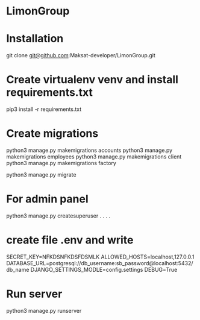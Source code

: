 # LimonGroup

# Installation 
git clone git@github.com:Maksat-developer/LimonGroup.git

# Create virtualenv venv and install requirements.txt
pip3 install -r requirements.txt

# Create migrations
python3 manage.py makemigrations accounts
python3 manage.py makemigrations employees
python3 manage.py makemigrations client
python3 manage.py makemigrations factory

python3 manage.py migrate

# For admin panel 
python3 manage.py createsuperuser
.
.
.
.

# create file .env and write 

SECRET_KEY=NFKDSNFKDSFDSMLK
ALLOWED_HOSTS=localhost,127.0.0.1
DATABASE_URL=postgresql://db_username:sb_password@localhost:5432/db_name
DJANGO_SETTINGS_MODLE=config.settings
DEBUG=True

# Run server 
python3 manage.py runserver

